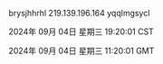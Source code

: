 brysjhhrhl 219.139.196.164 yqqlmgsycl

2024年 09月 04日 星期三 19:20:01 CST

2024年 09月 04日 星期三 11:20:01 GMT
